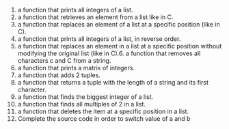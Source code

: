 1. a function that prints all integers of a list.
2. a function that retrieves an element from a list like in C.
3. a function that replaces an element of a list at a specific position (like in C).
4.  a function that prints all integers of a list, in reverse order.
5. a function that replaces an element in a list at a specific position without modifying the original list (like in C).6. a function that removes all characters c and C from a string.
7. a function that prints a matrix of integers.
8. a function that adds 2 tuples.
9. a function that returns a tuple with the length of a string and its first character.
10. a function that finds the biggest integer of a list.
11. a function that finds all multiples of 2 in a list.
12. a function that deletes the item at a specific position in a list.
13. Complete the source code in order to switch value of a and b
